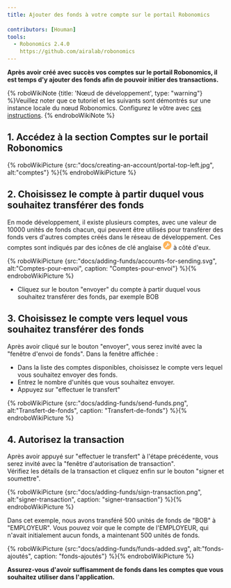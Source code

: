 ```yaml
---
title: Ajouter des fonds à votre compte sur le portail Robonomics

contributors: [Houman]
tools:
  - Robonomics 2.4.0
    https://github.com/airalab/robonomics
---
```


**Après avoir créé avec succès vos comptes sur le portail Robonomics, il est temps d'y ajouter des fonds afin de pouvoir initier des transactions.**

{% roboWikiNote {title: 'Nœud de développement', type: "warning"} %}Veuillez noter que ce tutoriel et les suivants sont démontrés sur une instance locale du nœud Robonomics. Configurez le vôtre avec [ces instructions](/docs/run-dev-node).
{% endroboWikiNote %}

## 1. Accédez à la section Comptes sur le portail Robonomics

{% roboWikiPicture {src:"docs/creating-an-account/portal-top-left.jpg", alt:"comptes"} %}{% endroboWikiPicture %}

## 2. Choisissez le compte à partir duquel vous souhaitez transférer des fonds

En mode développement, il existe plusieurs comptes, avec une valeur de 10000 unités de fonds chacun, qui peuvent être utilisés pour transférer des fonds vers d'autres comptes créés dans le réseau de développement. Ces comptes sont indiqués par des icônes de clé anglaise <img src="/assets/images/docs/adding-funds/wrench.png" alt="icône de clé anglaise" width="20"/> à côté d'eux.

{% roboWikiPicture {src:"docs/adding-funds/accounts-for-sending.svg", alt:"Comptes-pour-envoi", caption: "Comptes-pour-envoi"} %}{% endroboWikiPicture %}

- Cliquez sur le bouton "envoyer" du compte à partir duquel vous souhaitez transférer des fonds, par exemple BOB

## 3. Choisissez le compte vers lequel vous souhaitez transférer des fonds
Après avoir cliqué sur le bouton "envoyer", vous serez invité avec la "fenêtre d'envoi de fonds". Dans la fenêtre affichée :

- Dans la liste des comptes disponibles, choisissez le compte vers lequel vous souhaitez envoyer des fonds.
- Entrez le nombre d'unités que vous souhaitez envoyer.
- Appuyez sur "effectuer le transfert"

{% roboWikiPicture {src:"docs/adding-funds/send-funds.png", alt:"Transfert-de-fonds", caption: "Transfert-de-fonds"} %}{% endroboWikiPicture %}

## 4. Autorisez la transaction

Après avoir appuyé sur "effectuer le transfert" à l'étape précédente, vous serez invité avec la "fenêtre d'autorisation de transaction".<br/>
Vérifiez les détails de la transaction et cliquez enfin sur le bouton "signer et soumettre".

{% roboWikiPicture {src:"docs/adding-funds/sign-transaction.png", alt:"signer-transaction", caption: "signer-transaction"} %}{% endroboWikiPicture %}

Dans cet exemple, nous avons transféré 500 unités de fonds de "BOB" à "EMPLOYEUR". Vous pouvez voir que le compte de l'EMPLOYEUR, qui n'avait initialement aucun fonds, a maintenant 500 unités de fonds.

{% roboWikiPicture {src:"docs/adding-funds/funds-added.svg", alt:"fonds-ajoutés", caption: "fonds-ajoutés"} %}{% endroboWikiPicture %}

**Assurez-vous d'avoir suffisamment de fonds dans les comptes que vous souhaitez utiliser dans l'application.**